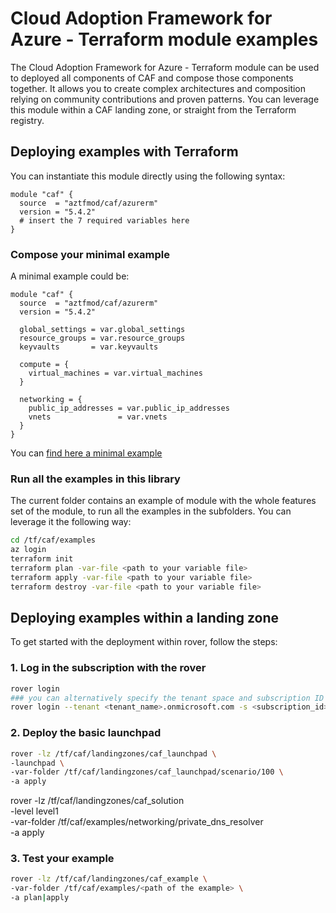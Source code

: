 # Cloud Adoption Framework for Azure - Terraform module examples

The Cloud Adoption Framework for Azure - Terraform module can be used to deployed all components of CAF and compose those components together. It allows you to create complex architectures and composition relying on community contributions and proven patterns. You can leverage this module within a CAF landing zone, or straight from the Terraform registry.

## Deploying examples with Terraform

You can instantiate this module directly using the following syntax:

```hcl
module "caf" {
  source  = "aztfmod/caf/azurerm"
  version = "5.4.2"
  # insert the 7 required variables here
}
```

### Compose your minimal example

A minimal example could be:

```hcl
module "caf" {
  source  = "aztfmod/caf/azurerm"
  version = "5.4.2"

  global_settings = var.global_settings
  resource_groups = var.resource_groups
  keyvaults       = var.keyvaults

  compute = {
    virtual_machines = var.virtual_machines
  }

  networking = {
    public_ip_addresses = var.public_ip_addresses
    vnets               = var.vnets
  }
}
```

You can [find here a minimal example](./standalone.md)

### Run all the examples in this library

The current folder contains an example of module with the whole features set of the module, to run all the examples in the subfolders. You can leverage it the following way:

```bash
cd /tf/caf/examples
az login
terraform init
terraform plan -var-file <path to your variable file>
terraform apply -var-file <path to your variable file>
terraform destroy -var-file <path to your variable file>
```

## Deploying examples within a landing zone

To get started with the deployment within rover, follow the steps:

### 1. Log in the subscription with the rover

```bash
rover login
### you can alternatively specify the tenant space and subscription ID on command line arguments:
rover login --tenant <tenant_name>.onmicrosoft.com -s <subscription_id>
```

### 2. Deploy the basic launchpad

```bash
rover -lz /tf/caf/landingzones/caf_launchpad \
-launchpad \
-var-folder /tf/caf/landingzones/caf_launchpad/scenario/100 \
-a apply
```
rover -lz /tf/caf/landingzones/caf_solution \
-level level1 \
-var-folder /tf/caf/examples/networking/private_dns_resolver \
-a apply

### 3. Test your example

```bash
rover -lz /tf/caf/landingzones/caf_example \
-var-folder /tf/caf/examples/<path of the example> \
-a plan|apply
```
